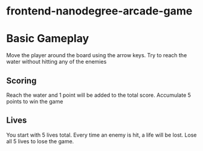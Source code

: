 frontend-nanodegree-arcade-game
===============================

# Basic Gameplay
Move the player around the board using the arrow keys.  Try to reach the water without hitting any of the enemies

## Scoring
Reach the water and 1 point will be added to the total score.  Accumulate 5 points to win the game

## Lives
You start with 5 lives total.  Every time an enemy is hit, a life will be lost.  Lose all 5 lives to lose the game.
